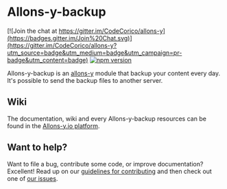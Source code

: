 # Allons-y-backup

[![Join the chat at https://gitter.im/CodeCorico/allons-y](https://badges.gitter.im/Join%20Chat.svg)](https://gitter.im/CodeCorico/allons-y?utm_source=badge&utm_medium=badge&utm_campaign=pr-badge&utm_content=badge)
[![npm version](https://badge.fury.io/js/allons-y-backup.svg)](https://badge.fury.io/js/allons-y-backup)

Allons-y-backup is an [allons-y](https://github.com/CodeCorico/allons-y) module that backup your content every day. It's possible to send the backup files to another server.

## Wiki

The documentation, wiki and every Allons-y-backup resources can be found in the [Allons-y.io platform](https://allons-y.io).

## Want to help?

Want to file a bug, contribute some code, or improve documentation? Excellent! Read up on our [guidelines for contributing](CONTRIBUTING.md) and then check out one of [our issues](https://github.com/CodeCorico/allons-y-backup/issues).
